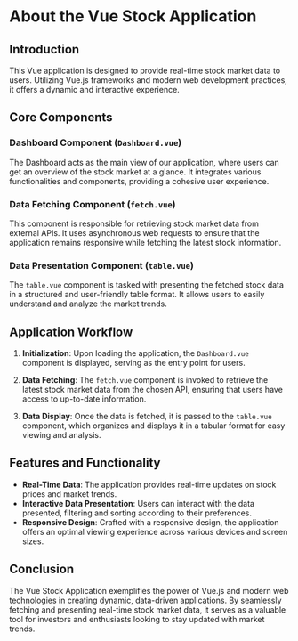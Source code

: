 # About the Vue Stock Application

## Introduction

This Vue application is designed to provide real-time stock market data to users. Utilizing Vue.js frameworks and modern web development practices, it offers a dynamic and interactive experience.

## Core Components

### Dashboard Component (`Dashboard.vue`)

The Dashboard acts as the main view of our application, where users can get an overview of the stock market at a glance. It integrates various functionalities and components, providing a cohesive user experience.

### Data Fetching Component (`fetch.vue`)

This component is responsible for retrieving stock market data from external APIs. It uses asynchronous web requests to ensure that the application remains responsive while fetching the latest stock information.

### Data Presentation Component (`table.vue`)

The `table.vue` component is tasked with presenting the fetched stock data in a structured and user-friendly table format. It allows users to easily understand and analyze the market trends.

## Application Workflow

1. **Initialization**: Upon loading the application, the `Dashboard.vue` component is displayed, serving as the entry point for users.

2. **Data Fetching**: The `fetch.vue` component is invoked to retrieve the latest stock market data from the chosen API, ensuring that users have access to up-to-date information.

3. **Data Display**: Once the data is fetched, it is passed to the `table.vue` component, which organizes and displays it in a tabular format for easy viewing and analysis.

## Features and Functionality

- **Real-Time Data**: The application provides real-time updates on stock prices and market trends.
- **Interactive Data Presentation**: Users can interact with the data presented, filtering and sorting according to their preferences.
- **Responsive Design**: Crafted with a responsive design, the application offers an optimal viewing experience across various devices and screen sizes.

## Conclusion

The Vue Stock Application exemplifies the power of Vue.js and modern web technologies in creating dynamic, data-driven applications. By seamlessly fetching and presenting real-time stock market data, it serves as a valuable tool for investors and enthusiasts looking to stay updated with market trends.
